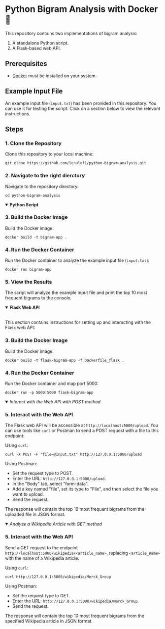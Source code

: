# Python Bigram Analysis with Docker :whale2:

This repository contains two implementations of bigram analysis:

1. A standalone Python script.
2. A Flask-based web API.

## Prerequisites

- [Docker](https://www.docker.com/get-started) must be installed on your system.

## Example Input File
An example input file (`input.txt`) has been provided in this repository. You can use it for testing the script.
Click on a section below to view the relevant instructions.

## Steps

### 1. Clone the Repository

Clone this repository to your local machine:

```shell
git clone https://github.com/lenulef1/python-bigram-analysis.git
```

### 2. Navigate to the right dierctory

Navigate to the repository directory:

```shell
cd python-bigram-analysis
```

<details open>
<summary><strong>Python Script</strong></summary>

### 3. Build the Docker Image

Build the Docker image:

```shell
docker build -t bigram-app .
```

### 4. Run the Docker Container

Run the Docker container to analyze the example input file (`input.txt`):

```shell
docker run bigram-app
```

### 5.  View the Results

The script will analyze the example input file and print the top 10 most frequent bigrams to the console.

</details>

<details open>
<summary><strong>Flask Web API</strong></summary>
<br>

This section contains instructions for setting up and interacting with the Flask web API:

### 3. Build the Docker Image

Build the Docker image:

```shell
docker build -t flask-bigram-app -f Dockerfile_flask .
```

### 4. Run the Docker Container

Run the Docker container and map port 5000:

```shell
docker run -p 5000:5000 flask-bigram-app
```

<details open>
  <summary><i>Interact with the Web API with POST method</i></summary>

### 5. Interact with the Web API

The Flask web API will be accessible at `http://localhost:5000/upload`. You can use tools like `curl` or Postman to send a POST request with a file to this endpoint:

Using `curl`:

```shell
curl -X POST -F "file=@input.txt" http://127.0.0.1:5000/upload
```

Using Postman:

- Set the request type to POST.
- Enter the URL: `http://127.0.0.1:5000/upload`.
- In the "Body" tab, select "form-data".
- Add a key named "file", set its type to "File", and then select the file you want to upload.
- Send the request.

The response will contain the top 10 most frequent bigrams from the uploaded file in JSON format.
</details>

<details open>
  <summary><i>Analyze a Wikipedia Article with GET method</i></summary>

### 5. Interact with the Web API

Send a GET request to the endpoint `http://localhost:5000/wikipedia/<article_name>`, replacing `<article_name>` with the name of a Wikipedia article:

Using `curl`:

```shell
curl http://127.0.0.1:5000/wikipedia/Merck_Group
```

Using Postman:

- Set the request type to GET.
- Enter the URL: `http://127.0.0.1:5000/wikipedia/Merck_Group`.
- Send the request.

The response will contain the top 10 most frequent bigrams from the specified Wikipedia article in JSON format.
</details>

</details>
